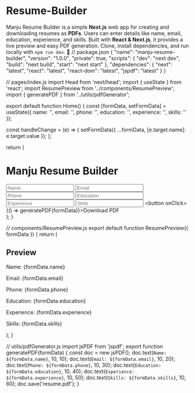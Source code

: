 # Resume-Builder
Manju Resume Builder is a simple **Next.js** web app for creating and downloading resumes as **PDFs**. Users can enter details like name, email, education, experience, and skills. Built with **React &amp; Next.js**, it provides a live preview and easy PDF generation. Clone, install dependencies, and run locally with `npm run dev`. 🚀
// package.json
{
  "name": "manju-resume-builder",
  "version": "1.0.0",
  "private": true,
  "scripts": {
    "dev": "next dev",
    "build": "next build",
    "start": "next start"
  },
  "dependencies": {
    "next": "latest",
    "react": "latest",
    "react-dom": "latest",
    "jspdf": "latest"
  }
}

// pages/index.js
import Head from 'next/head';
import { useState } from 'react';
import ResumePreview from '../components/ResumePreview';
import { generatePDF } from '../utils/pdfGenerator';

export default function Home() {
  const [formData, setFormData] = useState({
    name: '',
    email: '',
    phone: '',
    education: '',
    experience: '',
    skills: ''
  });

  const handleChange = (e) => {
    setFormData({ ...formData, [e.target.name]: e.target.value });
  };

  return (
    <div>
      <Head>
        <title>Manju Resume Builder</title>
      </Head>
      <h1>Manju Resume Builder</h1>
      <input type="text" name="name" placeholder="Name" onChange={handleChange} />
      <input type="text" name="email" placeholder="Email" onChange={handleChange} />
      <input type="text" name="phone" placeholder="Phone" onChange={handleChange} />
      <input type="text" name="education" placeholder="Education" onChange={handleChange} />
      <input type="text" name="experience" placeholder="Experience" onChange={handleChange} />
      <input type="text" name="skills" placeholder="Skills" onChange={handleChange} />
      <ResumePreview formData={formData} />
      <button onClick={() => generatePDF(formData)}>Download PDF</button>
    </div>
  );
}

// components/ResumePreview.js
export default function ResumePreview({ formData }) {
  return (
    <div>
      <h2>Preview</h2>
      <p>Name: {formData.name}</p>
      <p>Email: {formData.email}</p>
      <p>Phone: {formData.phone}</p>
      <p>Education: {formData.education}</p>
      <p>Experience: {formData.experience}</p>
      <p>Skills: {formData.skills}</p>
    </div>
  );
}

// utils/pdfGenerator.js
import jsPDF from 'jspdf';
export function generatePDF(formData) {
  const doc = new jsPDF();
  doc.text(`Name: ${formData.name}`, 10, 10);
  doc.text(`Email: ${formData.email}`, 10, 20);
  doc.text(`Phone: ${formData.phone}`, 10, 30);
  doc.text(`Education: ${formData.education}`, 10, 40);
  doc.text(`Experience: ${formData.experience}`, 10, 50);
  doc.text(`Skills: ${formData.skills}`, 10, 60);
  doc.save('resume.pdf');
}
